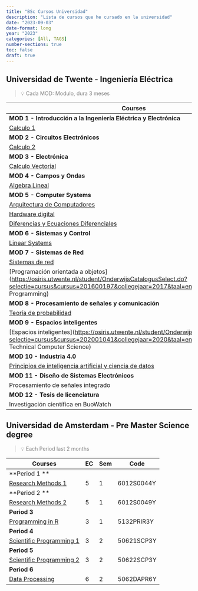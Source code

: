```yaml
---
title: "BSc Cursos Universidad"
description: "Lista de cursos que he cursado en la universidad"
date: "2023-09-03"
date-format: long
year: "2023"
categories: [All, TAGS]
number-sections: true
toc: false
draft: true
---
```


## Universidad de Twente  - Ingeniería Eléctrica

> 💡 <span style="color:grey">Cada MOD: Modulo, dura 3 meses </span>

| Courses                                                  | EC | Sem | Code  |
| ------------------------------------------------------------ | ------ | ------- | --------- |
| **MOD 1 - Introducción a la Ingeniería Eléctrica y Electrónica** |        |         |           |
| [Calculo 1](https://osiris.utwente.nl/student/OnderwijsCatalogusSelect.do?selectie=cursus&cursus=201700087&collegejaar=2017&taal=en) |        |         | 201700087 |
| **MOD 2 - Circuitos Electrónicos**                           |        |         |           |
| [Calculo 2 ](https://osiris.utwente.nl/student/OnderwijsCatalogusSelect.do?selectie=cursus&cursus=201700088&collegejaar=2017&taal=en) | 4      | 1       | 201700088 |
| **MOD 3 - Electrónica**                                      |        |         |           |
| [Calculo Vectorial](https://osiris.utwente.nl/student/OnderwijsCatalogusSelect.do?selectie=cursus&cursus=201700287&collegejaar=2017&taal=en) | 3      | 1       | 201700287 |
| **MOD 4 - Campos y Ondas**                                   |        |         |           |
| [Algebra Lineal](https://osiris.utwente.nl/student/OnderwijsCatalogusSelect.do?selectie=cursus&cursus=201700370&collegejaar=2017&taal=en) | 3      | 2       | 201700370 |
| **MOD 5 - Computer Systems**                                 |        |         |           |
| [Arquitectura de Computadores](https://osiris.utwente.nl/student/OnderwijsCatalogusSelect.do?selectie=cursus&cursus=201400217&collegejaar=2017&taal=en) | 3      | 3       | 201400217 |
| [Hardware digital](https://osiris.utwente.nl/student/OnderwijsCatalogusSelect.do?selectie=cursus&cursus=201400217&collegejaar=2017&taal=en) | 3      | 3       | 201400217 |
| [Diferencias y Ecuaciones Diferenciales](https://osiris.utwente.nl/student/OnderwijsCatalogusSelect.do?selectie=cursus&cursus=201400217&collegejaar=2017&taal=en) | 5      | 3       | 201400217 |
| **MOD 6 - Sistemas y Control**                               |        |         |           |
| [Linear Systems](https://osiris.utwente.nl/student/OnderwijsCatalogusSelect.do?selectie=cursus&cursus=201900216&collegejaar=2019&taal=en) | 4      | 3       | 201900216 |
| **MOD 7 - Sistemas de Red**                                  |        |         |           |
| [Sistemas de red](https://osiris.utwente.nl/student/OnderwijsCatalogusSelect.do?selectie=cursus&cursus=201600197&collegejaar=2017&taal=en) | 12     | 4       | 201600197 |
| [Programación orientada a objetos](https://osiris.utwente.nl/student/OnderwijsCatalogusSelect.do?selectie=cursus&cursus=201600197&collegejaar=2017&taal=en#:~:text=Objectoriented Programming) | 3      | 4       | 201600197 |
| **MOD 8 - Procesamiento de señales y comunicación**          |        |         |           |
| [Teoría de probabilidad](https://osiris.utwente.nl/student/OnderwijsCatalogusSelect.do?selectie=cursus&cursus=201800486&collegejaar=2018&taal=nl) | 4      | 4       | 201800486 |
| **MOD 9 - Espacios inteligentes**                            |        |         |           |
| [Espacios inteligentes](https://osiris.utwente.nl/student/OnderwijsCatalogusSelect.do?selectie=cursus&cursus=202001041&collegejaar=2020&taal=en#:~:text=Bachelor Technical Computer Science) | 15     | 5       | 202001041 |
| **MOD 10 - Industria 4.0**                                   |        |         |           |
| [Principios de inteligencia artificial y ciencia de datos](https://osiris.utwente.nl/student/OnderwijsCatalogusSelect.do?selectie=cursus&cursus=202000163&collegejaar=2020&taal=en#:~:text=First%20principles%20of%20data%20science%2C%20incl.%20data%20analysis%20and%20AI) | 3      | 5       | 202000163 |
| **MOD 11 - Diseño de Sistemas Electrónicos**                 |        |         |           |
| Procesamiento de señales integrado                           | 3      | 6       |           |
| **MOD 12 - Tesis de licenciatura**                           |        |         |           |
| Investigación científica en BuoWatch                         |        |         |           |

## Universidad de Amsterdam - Pre Master Science degree

> 💡 <span style="color:grey">Each Period last 2 months </span> 

| Courses                                                  | EC | Sem | Code   |
| ------------------------------------------------------------ | ------ | ------- | ---------- |
| **Period 1 **                                                |        |         |            |
| [Research Methods 1](https://studiegids.uva.nl/xmlpages/page/2021-2022/zoek-vak/vak/92318) | 5      | 1       | 6012S0044Y |
| **Period 2 **                                                |        |         |            |
| [Research Methods 2](https://studiegids.uva.nl/xmlpages/page/2021-2022/zoek-vak/vak/92308) | 5      | 1       | 6012S0049Y |
| **Period 3**                                                 |        |         |            |
| [Programming in R ](https://studiegids.uva.nl/xmlpages/page/2021-2022/zoek-vak/vak/90454) | 3      | 1       | 5132PRIR3Y |
| **Period 4**                                                 |        |         |            |
| [Scientific Programming 1](https://studiegids.uva.nl/xmlpages/page/2021-2022/zoek-vak/vak/90249) | 3      | 2       | 50621SCP3Y |
| **Period 5**                                                 |        |         |            |
| [Scientific Programming 2](https://studiegids.uva.nl/xmlpages/page/2021-2022/zoek-vak/vak/90250) | 3      | 2       | 50622SCP3Y |
| **Period 6**                                                 |        |         |            |
| [Data Processing](https://studiegids.uva.nl/xmlpages/page/2021-2022/zoek-vak/vak/89335) | 6      | 2       | 5062DAPR6Y |





